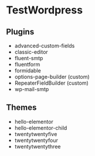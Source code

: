 # TestWordpress

## Plugins

- advanced-custom-fields
- classic-editor
- fluent-smtp
- fluentform
- formidable
- options-page-builder (custom)
- RepeaterFieldBuilder (custom)
- wp-mail-smtp

## Themes

- hello-elementor
- hello-elementor-child
- twentytwentyfive
- twentytwentyfour
- twentytwentythree

